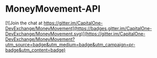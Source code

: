 # MoneyMovement-API

[![Join the chat at https://gitter.im/CapitalOne-DevExchange/MoneyMovement](https://badges.gitter.im/CapitalOne-DevExchange/MoneyMovement.svg)](https://gitter.im/CapitalOne-DevExchange/MoneyMovement?utm_source=badge&utm_medium=badge&utm_campaign=pr-badge&utm_content=badge)